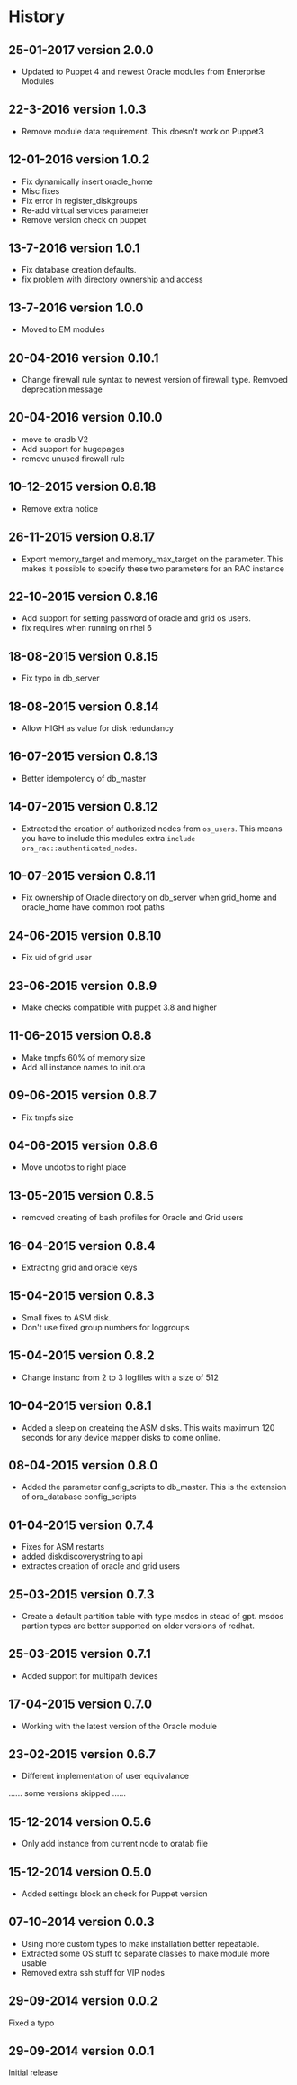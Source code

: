 History
========

25-01-2017  version 2.0.0
--------------------------
- Updated to Puppet 4 and newest Oracle modules from Enterprise Modules

22-3-2016  version 1.0.3
--------------------------
- Remove module data requirement. This doesn't work on Puppet3

12-01-2016  version 1.0.2
--------------------------
- Fix dynamically insert oracle_home
- Misc fixes
- Fix error in register_diskgroups
- Re-add virtual services parameter
- Remove version check on puppet

13-7-2016  version 1.0.1
--------------------------
- Fix database creation defaults.
- fix problem with directory ownership and access

13-7-2016  version 1.0.0
--------------------------
- Moved to EM modules

20-04-2016  version 0.10.1
--------------------------
- Change firewall rule syntax to newest version of firewall type. Remvoed deprecation message

20-04-2016  version 0.10.0
--------------------------
- move to oradb V2
- Add support for hugepages
- remove unused firewall rule


10-12-2015  version 0.8.18
--------------------------
- Remove extra notice

26-11-2015  version 0.8.17
--------------------------
- Export memory_target and memory_max_target on the parameter. This makes it possible to specify these two parameters for an RAC instance

22-10-2015  version 0.8.16
--------------------------
- Add support for setting password of oracle and grid os users.
- fix requires when running on rhel 6

18-08-2015  version 0.8.15
--------------------------
- Fix typo in db_server

18-08-2015  version 0.8.14
--------------------------
- Allow HIGH as value for disk redundancy

16-07-2015  version 0.8.13
--------------------------
- Better idempotency of db_master

14-07-2015  version 0.8.12
--------------------------
- Extracted the creation of authorized nodes from `os_users`. This means you have to include this modules extra `include ora_rac::authenticated_nodes`.

10-07-2015  version 0.8.11
--------------------------
- Fix ownership of Oracle directory on db_server when grid_home and oracle_home have common root paths


24-06-2015  version 0.8.10
--------------------------
- Fix uid of grid user

23-06-2015  version 0.8.9
--------------------------
- Make checks compatible with puppet 3.8 and higher

11-06-2015  version 0.8.8
--------------------------
- Make tmpfs 60% of memory size
- Add all instance names to init.ora

09-06-2015  version 0.8.7
--------------------------
- Fix tmpfs size

04-06-2015  version 0.8.6
--------------------------
- Move undotbs to right place

13-05-2015  version 0.8.5
--------------------------
- removed creating of bash profiles for Oracle and Grid users

16-04-2015  version 0.8.4
--------------------------
- Extracting grid and oracle keys

15-04-2015  version 0.8.3
--------------------------
- Small fixes to ASM disk.
- Don't use fixed group numbers for loggroups

15-04-2015  version 0.8.2
--------------------------
- Change instanc from 2 to 3 logfiles with a size of 512

10-04-2015  version 0.8.1
--------------------------
- Added a sleep on createing the ASM disks. This waits maximum 120 seconds for any device mapper disks to come online.

08-04-2015  version 0.8.0
--------------------------
- Added the parameter config_scripts to db_master. This is the extension of ora_database config_scripts

01-04-2015  version 0.7.4
--------------------------
- Fixes for ASM restarts
- added diskdiscoverystring to api
- extractes creation of oracle and grid users

25-03-2015  version 0.7.3
--------------------------
- Create a default partition table with type msdos in stead of gpt. msdos partion types are better supported on older versions of redhat.


25-03-2015  version 0.7.1
--------------------------
- Added support for multipath devices


17-04-2015  version 0.7.0
--------------------------
- Working with the latest version of the Oracle module


23-02-2015  version 0.6.7
--------------------------
- Different implementation of user equivalance

......
some versions skipped
......

15-12-2014  version 0.5.6
--------------------------
- Only add instance from current node to oratab file

15-12-2014  version 0.5.0
--------------------------
- Added settings block an check for Puppet version

07-10-2014  version 0.0.3
--------------------------
- Using more custom types to make installation better repeatable.
- Extracted some OS stuff to separate classes to make module more usable
- Removed extra ssh stuff for VIP nodes

29-09-2014  version 0.0.2
--------------------------
Fixed a typo

29-09-2014  version 0.0.1
--------------------------
Initial release
